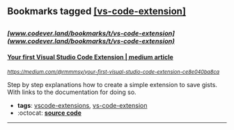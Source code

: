 ## Bookmarks tagged [[vs-code-extension]](https://www.codever.land/search?q=[vs-code-extension])

_<sup><sup>[www.codever.land/bookmarks/t/vs-code-extension](www.codever.land/bookmarks/t/vs-code-extension)</sup></sup>_
---
#### [Your first Visual Studio Code Extension | medium article](https://medium.com/@rmmmsy/your-first-visual-studio-code-extension-ce8e040ba8ca)
_<sup>https://medium.com/@rmmmsy/your-first-visual-studio-code-extension-ce8e040ba8ca</sup>_

Step by step explanations how to create a simple extension to save gists. With links to the documentation for doing so.
* **tags**: [vscode-extensions](../tagged/vscode-extensions.md), [vs-code-extension](../tagged/vs-code-extension.md)
* :octocat: **[source code](https://github.com/ramsaylanier/vs-code-gist-generator)**
---

